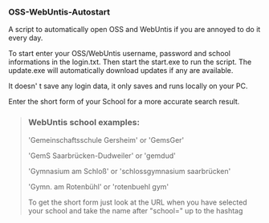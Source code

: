 ### OSS-WebUntis-Autostart

A script to automatically open OSS and WebUntis if you are annoyed to do it every day.

To start enter your OSS/WebUntis username, password and school informations in the login.txt.
Then start the start.exe to run the script.
The update.exe will automatically download updates if any are available.

It doesn' t save any login data, it only saves and runs locally on your PC.

Enter the short form of your School for a more accurate search result.

>### WebUntis school examples:
>'Gemeinschaftsschule Gersheim' or 'GemsGer'
>
>'GemS Saarbrücken-Dudweiler' or 'gemdud'
>
>'Gymnasium am Schloß' or 'schlossgymnasium saarbrücken'
>
>'Gymn. am Rotenbühl' or 'rotenbuehl gym'
>
>To get the short form just look at the URL when you have selected your school and take the name after "school=" up to the hashtag
